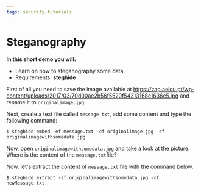 ```yaml
---
tags: security-tutorials
---
```


# Steganography

**In this short demo you will:** 
- Learn on how to steganography some data.
- Requirements: **steghide**

First of all you need to save the image available at https://zap.aeiou.pt/wp-content/uploads/2017/03/70d00ae2b56f5520f54313168c1636e5.jpg and rename it to `originalimage.jpg`.

Next, create a text file called `message.txt`, add some content and type the following command:

```
$ steghide embed -ef message.txt -cf originalimage.jpg -sf originalimagewithsomedata.jpg
```

Now, open `originalimagewithsomedata.jpg` and take a look at the picture. Where is the content of the `message.txt`file?


Now, let's extract the content of `message.txt` file with the command below.

```
$ steghide extract -sf originalimagewithsomedata.jpg -xf newMessage.txt 
```
